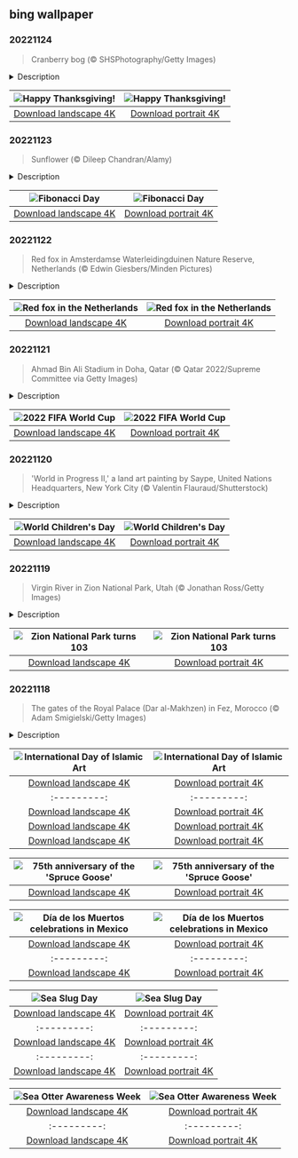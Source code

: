 ## bing wallpaper

### 20221124

> Cranberry bog (© SHSPhotography/Getty Images)

<details>
<summary>Description</summary>

> Whether made from scratch or plopped out of a can, your cranberry sauce started in a bog like the one seen here. Cranberry shrubs are planted in beds surrounded by dikes. Once the fruit ripens in the fall, the beds are flooded with water, creating bogs full of submerged shrubs. A harvester machine dislodges the berries, which float to the top of the water. Then they're easily corralled on the surface with flexible booms.
> 
> The very sour cranberries will need to be further processed, with lots and lots of sugar, to be palatable as turkey's best friend on the Thanksgiving table. Cranberries grow wild in the wetlands of North America and were an important food for Native Americans, who used them to make pemmican, a nutritious paste of berries, dried meat, and fat. Today, the US accounts for more than half of commercially grown cranberries in the world.
> 
> 

</details>

| ![Happy Thanksgiving!](https://cn.bing.com/th?id=OHR.CranberryBog_EN-US4145520322_UHD.jpg&pid=hp&w=400&h=224&rs=1&c=4) | ![Happy Thanksgiving!](https://cn.bing.com/th?id=OHR.CranberryBog_EN-US4145520322_1080x1920.jpg&pid=hp&w=155&h=315&rs=1&c=4) |
|:---------:|:---------:|
| [Download landscape 4K](https://cn.bing.com/th?id=OHR.CranberryBog_EN-US4145520322_UHD.jpg) | [Download portrait 4K](https://cn.bing.com/th?id=OHR.CranberryBog_EN-US4145520322_1080x1920.jpg) |

### 20221123

> Sunflower (© Dileep Chandran/Alamy)

<details>
<summary>Description</summary>

> The sunflower is an eye-catcher, growing to the sky and brightly singing of summer no matter the time of year. Helianthus annuus is native to the Americas, and its flowering head is actually made up of more tiny flowers that mature into seeds (and, of course, get eaten around the world). But did you know that sunflowers also bring one of nature's mathematical wonders to life?
> 
> The gorgeous sunflower displays its seeds in two spirals that twist and curve in opposite directions, fanning out from the center to the golden petals. If you mapped either of those spirals on a graph, they would closely follow the Fibonacci sequence (1, 1, 2, 3, 5, 8, 13, 21…), where you add a number to the one before it to get the next number. While the famous spiral formula is attributed to Fibonacci, the 13th-century Italian math whiz, scholars in India described the sequence centuries before him—and they probably weren't the first to figure it out either. But regardless of the origin story, each November 23 (11/23…get it?) we celebrate the infinite series known as the Fibonacci sequence.
> 
> 

</details>

| ![Fibonacci Day](https://cn.bing.com/th?id=OHR.HelianthusAnnuus_EN-US9168789034_UHD.jpg&pid=hp&w=400&h=224&rs=1&c=4) | ![Fibonacci Day](https://cn.bing.com/th?id=OHR.HelianthusAnnuus_EN-US9168789034_1080x1920.jpg&pid=hp&w=155&h=315&rs=1&c=4) |
|:---------:|:---------:|
| [Download landscape 4K](https://cn.bing.com/th?id=OHR.HelianthusAnnuus_EN-US9168789034_UHD.jpg) | [Download portrait 4K](https://cn.bing.com/th?id=OHR.HelianthusAnnuus_EN-US9168789034_1080x1920.jpg) |

### 20221122

> Red fox in Amsterdamse Waterleidingduinen Nature Reserve, Netherlands (© Edwin Giesbers/Minden Pictures)

<details>
<summary>Description</summary>

> Today we're heading to the Netherlands to visit the red foxes at the Amsterdamse Waterleidingduinen Nature Reserve. This protected area about 8 miles west of Amsterdam is host to not only a diverse assortment of plants and animals, but also hundreds of specially designed sand dunes that help filter rainwater. The Waterleidingduinen ('water supply dunes') have been the source of the city's drinking water since the 19th century.
> 
> Maybe for almost as long, red fox sightings have been common at the Waterleidingduinen. Red foxes are the world's largest foxes and are widespread across the Northern Hemisphere. They stick together with their families, the young often helping to care for the next generation of kits. Not fully content in the woods, red foxes are increasingly colonizing urban areas. It's just the latest move in a long history of foxes sharing the planet with humans, as they appear in the folklore of Native American, Greek, Celtic, and Chinese cultures.
> 
> 

</details>

| ![Red fox in the Netherlands](https://cn.bing.com/th?id=OHR.Waterleidingduinen_EN-US9090200846_UHD.jpg&pid=hp&w=400&h=224&rs=1&c=4) | ![Red fox in the Netherlands](https://cn.bing.com/th?id=OHR.Waterleidingduinen_EN-US9090200846_1080x1920.jpg&pid=hp&w=155&h=315&rs=1&c=4) |
|:---------:|:---------:|
| [Download landscape 4K](https://cn.bing.com/th?id=OHR.Waterleidingduinen_EN-US9090200846_UHD.jpg) | [Download portrait 4K](https://cn.bing.com/th?id=OHR.Waterleidingduinen_EN-US9090200846_1080x1920.jpg) |

### 20221121

> Ahmad Bin Ali Stadium in Doha, Qatar (© Qatar 2022/Supreme Committee via Getty Images)

<details>
<summary>Description</summary>

> Finally, after years of planning, building, and controversy, the 2022 World Cup is kicking off in Qatar. It's the biggest event on the international soccer calendar, bringing together the globe's top teams to proudly represent their countries. The prestigious World Cup tournament has been held every four years since 1930, except when WWII derailed it in 1942 and 1946. There will be fierce competition in Qatar as the champion French team seeks to defend their title, with the final scheduled for Qatar National Day, December 18. This is the first World Cup hosted by a country in the Middle East, and it's later in the year than usual due to the hot weather in Qatar.
> 
> Controversy swirled around Qatar 2022 from the get-go. Senior officials in FIFA, soccer's governing body, expressed concerns about corruption in the process of awarding World Cup hosting to Qatar, though an internal investigation didn't prove any violation. Soon Qatar's treatment of the country's invaluable 2 million migrant workers—most from Africa and Asia—was criticized, with groups like Amnesty International citing unethical labor practices. While Qatar enacted new laws to improve worker safety, conditions, and pay due to the international spotlight, Amnesty has stressed that these laws must also be effectively implemented. Perhaps the extent of the reforms will be revealed as soccer fans flood the nation and the TV cameras roll.
> 
> 

</details>

| ![2022 FIFA World Cup](https://cn.bing.com/th?id=OHR.FIFA2022_EN-US9006895256_UHD.jpg&pid=hp&w=400&h=224&rs=1&c=4) | ![2022 FIFA World Cup](https://cn.bing.com/th?id=OHR.FIFA2022_EN-US9006895256_1080x1920.jpg&pid=hp&w=155&h=315&rs=1&c=4) |
|:---------:|:---------:|
| [Download landscape 4K](https://cn.bing.com/th?id=OHR.FIFA2022_EN-US9006895256_UHD.jpg) | [Download portrait 4K](https://cn.bing.com/th?id=OHR.FIFA2022_EN-US9006895256_1080x1920.jpg) |

### 20221120

> 'World in Progress II,' a land art painting by Saype, United Nations Headquarters, New York City (© Valentin Flauraud/Shutterstock)

<details>
<summary>Description</summary>

> Color, creativity, and fun are three things that go along with being a kid, so what better way to illustrate World Children's Day than with this huge (we're talking more than 100,000 square feet!) piece of 'land art' in New York City, painted by the French-Swiss artist known as Saype. Gifted to the United Nations by Switzerland in honor of the UN's 75th anniversary, 'World in Progress II,' shows two children busily drawing and using origami to create their ideal world.
> 
> World Children's Day launched in 1954 as Universal Children's Day, and it's always celebrated on November 20, the date in 1959 when the UN adopted the Declaration of the Rights of the Child. The day is meant to focus global attention on improving the lives of children around the world, and to foster equality and inclusion among the youngest generation. After all, children are our future!
> 
> 

</details>

| ![World Children's Day](https://cn.bing.com/th?id=OHR.LandartPainting_EN-US8910164390_UHD.jpg&pid=hp&w=400&h=224&rs=1&c=4) | ![World Children's Day](https://cn.bing.com/th?id=OHR.LandartPainting_EN-US8910164390_1080x1920.jpg&pid=hp&w=155&h=315&rs=1&c=4) |
|:---------:|:---------:|
| [Download landscape 4K](https://cn.bing.com/th?id=OHR.LandartPainting_EN-US8910164390_UHD.jpg) | [Download portrait 4K](https://cn.bing.com/th?id=OHR.LandartPainting_EN-US8910164390_1080x1920.jpg) |

### 20221119

> Virgin River in Zion National Park, Utah (© Jonathan Ross/Getty Images)

<details>
<summary>Description</summary>

> Our photo brings us to a 16-mile stretch of the Virgin River where it cuts a spectacular thousand-foot-deep gorge through the upper reaches of Utah's Zion Canyon. Flowing through Zion National Park (which turns 103 today!), the Virgin River is home to unique plants and animals that aren't found anywhere else, due to the unique intersection of biomes found where the Colorado Plateau, Great Basin, and Mojave Desert all meet. Without the water of the Virgin River system, creatures like the woundfin minnow, one of rarest species on the planet, couldn't exist.
> 
> 
> 
> 

</details>

| ![Zion National Park turns 103](https://cn.bing.com/th?id=OHR.ZNPVR_EN-US8821805600_UHD.jpg&pid=hp&w=400&h=224&rs=1&c=4) | ![Zion National Park turns 103](https://cn.bing.com/th?id=OHR.ZNPVR_EN-US8821805600_1080x1920.jpg&pid=hp&w=155&h=315&rs=1&c=4) |
|:---------:|:---------:|
| [Download landscape 4K](https://cn.bing.com/th?id=OHR.ZNPVR_EN-US8821805600_UHD.jpg) | [Download portrait 4K](https://cn.bing.com/th?id=OHR.ZNPVR_EN-US8821805600_1080x1920.jpg) |

### 20221118

> The gates of the Royal Palace (Dar al-Makhzen) in Fez, Morocco (© Adam Smigielski/Getty Images)

<details>
<summary>Description</summary>

> The International Day of Islamic Art, proclaimed by UNESCO in 2019, occurs every November 18 to celebrate past and contemporary artistic expressions of Islam, and to highlight Islamic artists' contributions to world civilization. November 18 also marks Morocco's independence day, commemorating Sultan Muhammad V's return to Morocco from exile in November 1955.
> 
> Our image honors both of today's events: You're beholding the main gates of the Dar al-Makhzen, the royal palace of the King of Morocco in the city of Fez. While the palace was originally founded in 1276, these ornate gates were added in the 1960s and '70s, crafted of wood and bronze—plus intricate mosaic tiling, a hallmark of Islamic art both old and new.
> 
> 

</details>

| ![International Day of Islamic Art](https://cn.bing.com/th?id=OHR.IslamicArt_EN-US8618450174_UHD.jpg&pid=hp&w=400&h=224&rs=1&c=4) | ![International Day of Islamic Art](https://cn.bing.com/th?id=OHR.IslamicArt_EN-US8618450174_1080x1920.jpg&pid=hp&w=155&h=315&rs=1&c=4) |
|:---------:|:---------:|
| [Download landscape 4K](https://cn.bing.com/th?id=OHR.IslamicArt_EN-US8618450174_UHD.jpg) | [Download portrait 4K](https://cn.bing.com/th?id=OHR.IslamicArt_EN-US8618450174_1080x1920.jpg) |ttps://cn.bing.com/th?id=OHR.McKenzieRiverTrail_EN-US2967958579_1080x1920.jpg&pid=hp&w=155&h=315&rs=1&c=4) |
|:---------:|:---------:|
| [Download landscape 4K](https://cn.bing.com/th?id=OHR.McKenzieRiverTrail_EN-US2967958579_UHD.jpg) | [Download portrait 4K](https://cn.bing.com/th?id=OHR.McKenzieRiverTrail_EN-US2967958579_1080x1920.jpg) |---:|:---------:|
| [Download landscape 4K](https://cn.bing.com/th?id=OHR.WomensMemorialMall_EN-US1199151625_UHD.jpg) | [Download portrait 4K](https://cn.bing.com/th?id=OHR.WomensMemorialMall_EN-US1199151625_1080x1920.jpg) |------:|:---------:|
| [Download landscape 4K](https://cn.bing.com/th?id=OHR.Trossachs_EN-US0183507678_UHD.jpg) | [Download portrait 4K](https://cn.bing.com/th?id=OHR.Trossachs_EN-US0183507678_1080x1920.jpg) |ttps://cn.bing.com/th?id=OHR.Deities_EN-US8555427337_1080x1920.jpg) | [Download portrait 4K](https://cn.bing.com/th?id=OHR.AmboseliBioshere_EN-US9391999022_1080x1920.jpg) |it did, but just barely. After liftoff, it flew at 135 mph roughly 70 feet above the water. It cruised for about a mile for a whopping 26 seconds. 'I put the sweat of my life into this thing,' Hughes had said just a few months prior, vowing to leave the country if it was a failure. Failure is in the eye of the beholder, however, as Hughes never left and his spending of government funds was considered reasonable, because, technically, the Spruce Goose did fly.
> 
> 

</details>

| ![75th anniversary of the 'Spruce Goose'](https://cn.bing.com/th?id=OHR.SpruceGoose_EN-US0021752220_UHD.jpg&pid=hp&w=400&h=224&rs=1&c=4) | ![75th anniversary of the 'Spruce Goose'](https://cn.bing.com/th?id=OHR.SpruceGoose_EN-US0021752220_1080x1920.jpg&pid=hp&w=155&h=315&rs=1&c=4) |
|:---------:|:---------:|
| [Download landscape 4K](https://cn.bing.com/th?id=OHR.SpruceGoose_EN-US0021752220_UHD.jpg) | [Download portrait 4K](https://cn.bing.com/th?id=OHR.SpruceGoose_EN-US0021752220_1080x1920.jpg) |/details>

| ![Día de los Muertos celebrations in Mexico](https://cn.bing.com/th?id=OHR.Calacas_EN-US6430903741_UHD.jpg&pid=hp&w=400&h=224&rs=1&c=4) | ![Día de los Muertos celebrations in Mexico](https://cn.bing.com/th?id=OHR.Calacas_EN-US6430903741_1080x1920.jpg&pid=hp&w=155&h=315&rs=1&c=4) |
|:---------:|:---------:|
| [Download landscape 4K](https://cn.bing.com/th?id=OHR.Calacas_EN-US6430903741_UHD.jpg) | [Download portrait 4K](https://cn.bing.com/th?id=OHR.Calacas_EN-US6430903741_1080x1920.jpg) |.com/th?id=OHR.SealRiver_EN-US6267835630_1080x1920.jpg&pid=hp&w=155&h=315&rs=1&c=4) |
|:---------:|:---------:|
| [Download landscape 4K](https://cn.bing.com/th?id=OHR.SealRiver_EN-US6267835630_UHD.jpg) | [Download portrait 4K](https://cn.bing.com/th?id=OHR.SealRiver_EN-US6267835630_1080x1920.jpg) |e a more fitting name. Someone call Terry.
> 
> 

</details>

| ![Sea Slug Day](https://cn.bing.com/th?id=OHR.SeaAngel_EN-US5531672696_UHD.jpg&pid=hp&w=400&h=224&rs=1&c=4) | ![Sea Slug Day](https://cn.bing.com/th?id=OHR.SeaAngel_EN-US5531672696_1080x1920.jpg&pid=hp&w=155&h=315&rs=1&c=4) |
|:---------:|:---------:|
| [Download landscape 4K](https://cn.bing.com/th?id=OHR.SeaAngel_EN-US5531672696_UHD.jpg) | [Download portrait 4K](https://cn.bing.com/th?id=OHR.SeaAngel_EN-US5531672696_1080x1920.jpg) |OHR.DarkSkyAcadia_EN-US6966527964_1080x1920.jpg) |.bing.com/th?id=OHR.GoldenJellyfish_EN-US6743816471_1080x1920.jpg&pid=hp&w=155&h=315&rs=1&c=4) |
|:---------:|:---------:|
| [Download landscape 4K](https://cn.bing.com/th?id=OHR.GoldenJellyfish_EN-US6743816471_UHD.jpg) | [Download portrait 4K](https://cn.bing.com/th?id=OHR.GoldenJellyfish_EN-US6743816471_1080x1920.jpg) |ng.com/th?id=OHR.LastDollarRoad_EN-US7923638318_UHD.jpg&pid=hp&w=400&h=224&rs=1&c=4) | ![First day of autumn](https://cn.bing.com/th?id=OHR.LastDollarRoad_EN-US7923638318_1080x1920.jpg&pid=hp&w=155&h=315&rs=1&c=4) |
|:---------:|:---------:|
| [Download landscape 4K](https://cn.bing.com/th?id=OHR.LastDollarRoad_EN-US7923638318_UHD.jpg) | [Download portrait 4K](https://cn.bing.com/th?id=OHR.LastDollarRoad_EN-US7923638318_1080x1920.jpg) |ppers who hunted otters to near extinction before they were protected by law. Although sea otter populations have rebounded, they are still considered endangered. Otters live along the Pacific Coast of North America, from California up to Alaska. Although they can walk on land, they almost never find the need or desire to, even when it's nap time. When they're ready for a snooze, they'll raft up, wrap themselves in a strand of kelp to keep them from drifting away, and recline on the world's biggest waterbed.

</details>

| ![Sea Otter Awareness Week](https://cn.bing.com/th?id=OHR.SitkaOtters_EN-US7714053956_UHD.jpg&pid=hp&w=400&h=224&rs=1&c=4) | ![Sea Otter Awareness Week](https://cn.bing.com/th?id=OHR.SitkaOtters_EN-US7714053956_1080x1920.jpg&pid=hp&w=155&h=315&rs=1&c=4) |
|:---------:|:---------:|
| [Download landscape 4K](https://cn.bing.com/th?id=OHR.SitkaOtters_EN-US7714053956_UHD.jpg) | [Download portrait 4K](https://cn.bing.com/th?id=OHR.SitkaOtters_EN-US7714053956_1080x1920.jpg) |oo_EN-US7569665443_UHD.jpg&pid=hp&w=400&h=224&rs=1&c=4) | ![World Bamboo Day](https://cn.bing.com/th?id=OHR.ArashiyamaBamboo_EN-US7569665443_1080x1920.jpg&pid=hp&w=155&h=315&rs=1&c=4) |
|:---------:|:---------:|
| [Download landscape 4K](https://cn.bing.com/th?id=OHR.ArashiyamaBamboo_EN-US7569665443_UHD.jpg) | [Download portrait 4K](https://cn.bing.com/th?id=OHR.ArashiyamaBamboo_EN-US7569665443_1080x1920.jpg) |